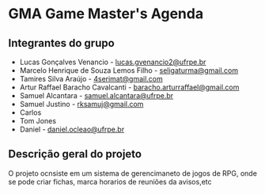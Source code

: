 # GMA Game Master's Agenda

## Integrantes do grupo 
 * Lucas Gonçalves Venancio - lucas.gvenancio2@ufrpe.br
 * Marcelo Henrique de Souza Lemos Filho - seligaturma@gmail.com 
 * Tamires Silva Araújo - 4serimat@gmail.com
 * Artur Raffael Baracho Cavalcanti - baracho.arturraffael@gmail.com
 * Samuel Alcantara - samuel.alcantara@ufrpe.br
 * Samuel Justino - rksamuj@gmail.com
 * Carlos
 * Tom Jones
 * Daniel - daniel.ocleao@ufrpe.br

## Descrição geral do projeto  
O projeto ocnsiste em um sistema de gerencimaneto de jogos de RPG, onde se pode criar fichas, marca horarios de reuniões da avisos,etc
